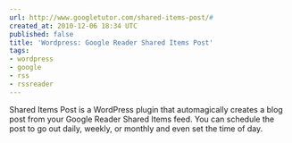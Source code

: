 ```yaml
---
url: http://www.googletutor.com/shared-items-post/#
created_at: 2010-12-06 18:34 UTC
published: false
title: 'Wordpress: Google Reader Shared Items Post'
tags:
- wordpress
- google
- rss
- rssreader
---
```


Shared Items Post is a WordPress plugin that automagically creates a blog post from your Google Reader Shared Items feed. You can schedule the post to go out daily, weekly, or monthly and even set the time of day.
